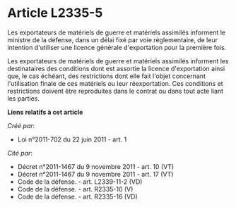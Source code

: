 # Article L2335-5

Les exportateurs de matériels de guerre et matériels assimilés informent le ministre de la défense, dans un délai fixé par
voie réglementaire, de leur intention d'utiliser une licence générale d'exportation pour la première fois. 

Les exportateurs de matériels de guerre et matériels assimilés informent les destinataires des conditions dont est assortie
la licence d'exportation ainsi que, le cas échéant, des restrictions dont elle fait l'objet concernant l'utilisation finale
de ces matériels ou leur réexportation. Ces conditions et restrictions doivent être reproduites dans le contrat ou dans tout
acte liant les parties.

**Liens relatifs à cet article**

_Créé par_:

  - Loi n°2011-702 du 22 juin 2011 - art. 1

_Cité par_:

  - Décret n°2011-1467 du 9 novembre 2011 - art. 10 (VT)
  - Décret n°2011-1467 du 9 novembre 2011 - art. 17 (VT)
  - Code de la défense. - art. L2339-11-2 (VD)
  - Code de la défense. - art. R2335-10 (V)
  - Code de la défense. - art. R2335-16 (VD)
